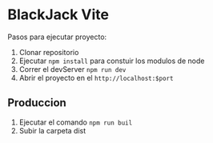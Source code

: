 # BlackJack Vite

Pasos para ejecutar proyecto:

1. Clonar repositorio
2. Ejecutar ```npm install``` para constuir los modulos de node
3. Correr el devServer ```npm run dev```
4. Abrir el proyecto en el ```http://localhost:$port```

## Produccion
1. Ejecutar el comando ```npm run buil```
2. Subir la carpeta dist